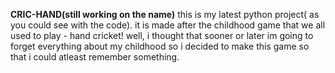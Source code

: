 **CRIC-HAND(still working on the name)**
this is my latest python project( as you could see with the code).
it is made after the childhood game that we all used to play - hand cricket!
well, i thought that sooner or later im going to forget everything about my childhood so i decided to make this game
so that i could atleast remember something.

